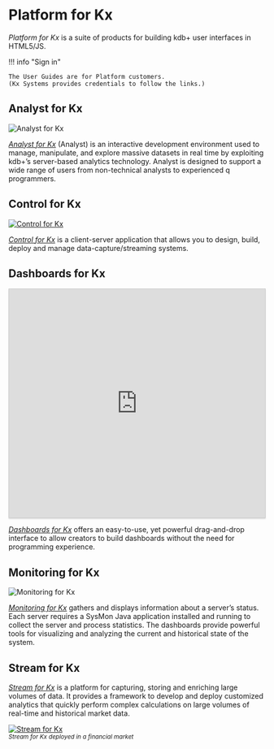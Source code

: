 # Platform for Kx




_Platform for Kx_ is a suite of products for building kdb+ user interfaces in HTML5/JS.

!!! info "Sign in"

    The User Guides are for Platform customers. 
    (Kx Systems provides credentials to follow the links.) 


## Analyst for Kx

![Analyst for Kx](img/analyst.png)

[_Analyst for Kx_](https://code.kx.com/platform/analyst/)
(Analyst) is an interactive development environment used to manage, manipulate, and explore massive datasets in real time by exploiting kdb+’s server-based analytics technology. Analyst is designed to support a wide range of users from non-technical analysts to experienced q programmers.


## Control for Kx

[![Control for Kx](img/controlkx.png)](img/controlkx.png "Click to expand")

[_Control for Kx_](https://code.kx.com/platform/control/) is a client-server application that allows you to design, build, deploy and manage data-capture/streaming systems.


## Dashboards for Kx

<iframe src="https://player.vimeo.com/video/135580263" style="border: 1px solid #ccc; box-shadow: 0 2px 2px rgba(0,0,0,.14); height: 450px; width: 100%;"webkitallowfullscreen mozallowfullscreen allowfullscreen></iframe>

[_Dashboards for Kx_](https://code.kx.com/platform/dashboards/)
offers an easy-to-use, yet powerful drag-and-drop interface to allow creators to build dashboards without the need for programming experience. 


## Monitoring for Kx

![Monitoring for Kx](img/monitoroverview.png)

[_Monitoring for Kx_](https://code.kx.com/platform/monitoring/) 
gathers and displays information about a server’s status. Each server requires a SysMon Java application installed and running to collect the server and process statistics. The dashboards provide powerful tools for visualizing and analyzing the current and historical state of the system.


## Stream for Kx

[_Stream for Kx_](https://code.kx.com/platform/stream/) 
is a platform for capturing, storing and enriching large volumes of data. It provides a framework to develop and deploy customized analytics that quickly perform complex calculations on large volumes of real-time and historical market data.

[![Stream for Kx](img/stream.png)](img/stream.png "Click to expand")  
<small>_Stream for Kx deployed in a financial market_</small>


